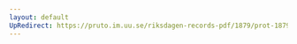 ```yaml
---
layout: default
UpRedirect: https://pruto.im.uu.se/riksdagen-records-pdf/1879/prot-1879--fk--022/prot-1879--fk--022_034.pdf
---
```

